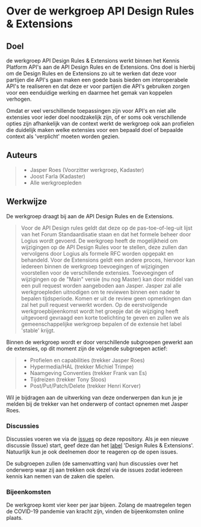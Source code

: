# Over de werkgroep API Design Rules & Extensions

## Doel
de werkgroep API Design Rules & Extensions werkt binnen het Kennis Platform API's aan de API Design Rules en de Extensions. Ons doel is hierbij om de Design Rules en de Extensions zo uit te werken dat deze voor partijen die API's gaan maken een goede basis bieden om interoperabele API's te realiseren en dat deze er voor partijen die API's gebruiken zorgen voor een eenduidige werking en daarmee het gemak van koppelen verhogen.

Omdat er veel verschillende toepassingen zijn voor API's en niet alle extensies voor ieder doel noodzakelijk zijn, of er soms ook verschillende opties zijn afhankelijk van de context werkt de werkgroep ook aan profielen die duidelijk maken welke extensies voor een bepaald doel of bepaalde context als 'verplicht' moeten worden gezien. 

## Auteurs
> - Jasper Roes (Voorzitter werkgroep, Kadaster)
> - Joost Farla (Kadaster)
> - Alle werkgroepleden

## Werkwijze

De werkgroep draagt bij aan de API Design Rules en de Extensions. 
> Voor de API Design rules geldt dat deze op de pas-toe-of-leg-uit lijst van het Forum Standaardisatie staan en dat het formele beheer door Logius wordt gevoerd. De werkgroep heeft de mogelijkheid om wijzigingen op de API Design Rules voor te stellen, deze zullen dan vervolgens door Logius als formele RFC worden opgepakt en behandeld.
> Voor de Extensions geldt een andere proces, hiervoor kan iedereen binnen de werkgroep toevoegingen of wijzigingen voorstellen voor de verschillende extensies. Toevoegingen of wijzigingen op de "Main" versie (nu nog Master) kan door middel van een pull request worden aangeboden aan Jasper. Jasper zal alle werkgroepleden uitnodigen om te reviewen binnen een nader te bepalen tijdsperiode. Komen er uit de review geen opmerkingen dan zal het pull request verwerkt worden. Op de eerstvolgende werkgroepbijeenkomst wordt het groepje dat de wijziging heeft uitgevoerd gevraagd een korte toelichting te geven en zullen we als gemeenschappelijke werkgroep bepalen of de extensie het label 'stable' krijgt.

Binnen de werkgroep wordt er door verschillende subgroepen gewerkt aan de extensies, op dit moment zijn de volgende subgroepen actief:
> - Profielen en capabilities (trekker Jasper Roes)
> - Hypermedia/HAL (trekker Michiel Trimpe)
> - Naamgeving Conventies (trekker Frank van Es)
> - Tijdreizen (trekker Tony Sloos)
> - Post/Put/Patch/Delete (trekker Henri Korver)

Wil je bijdragen aan de uitwerking van deze onderwerpen dan kun je je melden bij de trekker van het onderwerp of contact opnemen met Jasper Roes.

### Discussies

Discussies voeren we via de [issues](https://github.com/Geonovum/KP-APIs/issues) op deze repository. Als je een nieuwe discussie (Issue) start, geef deze dan het [label](https://github.com/Geonovum/KP-APIs/labels) 'Design Rules & Extensions'. Natuurlijk kun je ook deelnemen door te reageren op de open issues.

De subgroepen zullen (de samenvatting van) hun discussies over het onderwerp waar zij aan trekken ook dezel via de issues zodat iedereen kennis kan nemen van de zaken die spelen.

### Bijeenkomsten

De werkgroep komt vier keer per jaar bijeen. Zolang de maatregelen tegen de COVID-19 pandemie van kracht zijn, vinden de bijeenkomsten online plaats.

